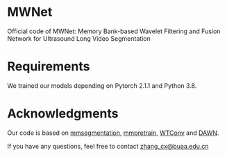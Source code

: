 # MWNet
Official code of MWNet: Memory Bank-based Wavelet Filtering and Fusion Network for Ultrasound Long Video Segmentation
# Requirements
We trained our models depending on Pytorch 2.1.1 and Python 3.8.
# Acknowledgments
Our code is based on [mmsegmentation](https://github.com/open-mmlab/mmsegmentation), [mmpretrain](https://github.com/open-mmlab/mmpretrain), [WTConv](https://github.com/BGU-CS-VIL/WTConv.git) and [DAWN](https://github.com/mxbastidasr/DAWN_WACV2020).

If you have any questions, feel free to contact [zhang_cx@buaa.edu.cn](mailto:zhang_cx@buaa.edu.cn)
